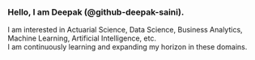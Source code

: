 ### Hello, I am Deepak (@github-deepak-saini). 
I am interested in Actuarial Science, Data Science, Business Analytics, Machine Learning, Artificial Intelligence, etc. 
<br>
I am continuously learning and expanding my horizon in these domains. 

<!---
github-deepak-saini/github-deepak-saini is a ✨ special ✨ repository because its `README.md` (this file) appears on your GitHub profile.
You can click the Preview link to take a look at your changes.
--->
